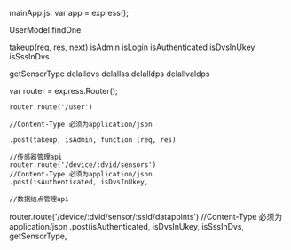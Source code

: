 mainApp.js:
  var app = express();
  
  
  UserModel.findOne
  
  takeup(req, res, next)  isAdmin  isLogin  isAuthenticated  isDvsInUkey  isSssInDvs

  getSensorType delalldvs delallss delalldps delallvaldps 


  var router = express.Router();
  
	router.route('/user')
  
	//Content-Type 必须为application/json
    
	.post(takeup, isAdmin, function (req, res)
	
	//传感器管理api
	router.route('/device/:dvid/sensors')
    //Content-Type 必须为application/json
	.post(isAuthenticated, isDvsInUkey, 
	
	//数据结点管理api
router.route('/device/:dvid/sensor/:ssid/datapoints')
    //Content-Type 必须为application/json
	.post(isAuthenticated, isDvsInUkey, isSssInDvs, getSensorType,
